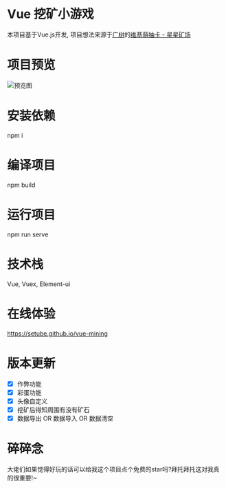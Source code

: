 # Vue 挖矿小游戏
本项目基于Vue.js开发, 项目想法来源于[广树](https://github.com/eeg1412)的[维基萌抽卡 - 星星矿场](https://github.com/eeg1412/wikimoeCardByNodeJS)

# 项目预览
![预览图](https://s1.locimg.com/2024/05/27/457014f59c8b0.png)

# 安装依赖
npm i

# 编译项目
npm build

# 运行项目
npm run serve

# 技术栈
Vue, Vuex, Element-ui

# 在线体验
https://setube.github.io/vue-mining

# 版本更新
- [x] 作弊功能
- [x] 彩蛋功能
- [x] 头像自定义
- [x] 挖矿后得知周围有没有矿石
- [x] 数据导出 OR 数据导入 OR 数据清空

# 碎碎念
大佬们如果觉得好玩的话可以给我这个项目点个免费的star吗?拜托拜托这对我真的很重要!~
